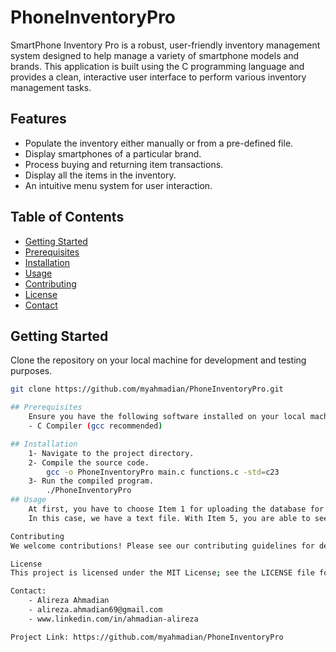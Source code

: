 # PhoneInventoryPro

SmartPhone Inventory Pro is a robust, user-friendly inventory management system designed to help manage a variety of smartphone models and brands. This application is built using the C programming language and provides a clean, interactive user interface to perform various inventory management tasks.

## Features

- Populate the inventory either manually or from a pre-defined file.
- Display smartphones of a particular brand.
- Process buying and returning item transactions.
- Display all the items in the inventory.
- An intuitive menu system for user interaction.

## Table of Contents

- [Getting Started](#getting-started)
- [Prerequisites](#prerequisites)
- [Installation](#installation)
- [Usage](#usage)
- [Contributing](#contributing)
- [License](#license)
- [Contact](#contact)

## Getting Started

Clone the repository on your local machine for development and testing purposes.

```bash
git clone https://github.com/myahmadian/PhoneInventoryPro.git

## Prerequisites
    Ensure you have the following software installed on your local machine:
    - C Compiler (gcc recommended)

## Installation
    1- Navigate to the project directory.
    2- Compile the source code.
        gcc -o PhoneInventoryPro main.c functions.c -std=c23
    3- Run the compiled program.
        ./PhoneInventoryPro
## Usage
    At first, you have to choose Item 1 for uploading the database for the app.
    In this case, we have a text file. With Item 5, you are able to see the inventory on the screen.

Contributing
We welcome contributions! Please see our contributing guidelines for details on how you can contribute to the project.

License
This project is licensed under the MIT License; see the LICENSE file for details.

Contact:
    - Alireza Ahmadian
    - alireza.ahmadian69@gmail.com
    - www.linkedin.com/in/ahmadian-alireza

Project Link: https://github.com/myahmadian/PhoneInventoryPro

